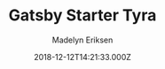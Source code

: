 ---
title: Gatsby Starter Tyra
github: https://github.com/madelyneriksen/gatsby-starter-tyra
demo: https://tyra-starter.netlify.app/
author: Madelyn Eriksen
thumbnail: themes/madelyneriksen-gatsby-starter-tyra.jpg
ssg:
  - Gatsby
cms:
  - Markdown
date: 2018-12-12T14:21:33.000Z
description: Tyra - Feminine Gatsby Starter optimized for SEO
draft: true
publish_date: '2018-12-12T14:21:33Z'
update_date: '2021-08-01T13:19:59Z'
github_star: 78
github_fork: 31
---